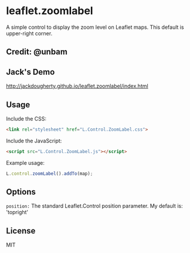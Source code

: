 leaflet.zoomlabel
====

A simple control to display the zoom level on Leaflet maps. This default is upper-right corner.

## Credit: @unbam

## Jack's Demo

http://jackdougherty.github.io/leaflet.zoomlabel/index.html

## Usage

Include the CSS:

```html
<link rel="stylesheet" href="L.Control.ZoomLabel.css">
```


Include the JavaScript:

```html
<script src="L.Control.ZoomLabel.js"></script>
```


Example usage:

```javascript
L.control.zoomLabel().addTo(map);
```


## Options

`position:` The standard Leaflet.Control position parameter. My default is: 'topright'



## License

MIT

